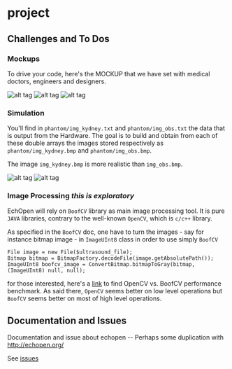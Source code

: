 # project

## Challenges and To Dos

### Mockups 
To drive your code, here's the MOCKUP that we have set with medical doctors, engineers and designers.  

![alt tag](http://echopen.org/images/a/ab/Echopen_MockUp_1.png)
![alt tag](http://echopen.org/images/0/07/Echopen_MockUp_1.2.png)
![alt tag](http://echopen.org/images/e/e2/Echopen_MockUp_1_2.png)

### Simulation

You'll find in `phantom/img_kydney.txt` and `phantom/img_obs.txt` the data that is output from the Hardware. The goal is to build and obtain from each of these double arrays the images stored respectively as `phantom/img_kydney.bmp` and `phantom/img_obs.bmp`.

The image `img_kydney.bmp` is more realistic than `img_obs.bmp`.

![alt tag](http://echopen.org/images/e/e1/Image_kydney.png)
![alt tag](http://echopen.org/images/0/0a/Image_obs.png)

### Image Processing *this is exploratory*

EchOpen will rely on `BoofCV` library as main image processing tool. It is pure `JAVA` libraries, contrary to the well-known `OpenCV`, which is `c/c++` library. 

As specified in the `BoofCV` doc, one have to turn the images - say for instance bitmap image - in `ImageUInt8` class in order to use simply `BoofCV`

```
File image = new File($ultrasound_file);
Bitmap bitmap = BitmapFactory.decodeFile(image.getAbsolutePath());
ImageUInt8 boofcv_image = ConvertBitmap.bitmapToGray(bitmap, (ImageUInt8) null, null);
```

for those interested, here's a [link](http://boofcv.org/index.php?title=Performance:OpenCV:BoofCV) to find OpenCV vs. BoofCV performance benchmark. As said there, `OpenCV` seems better on low level operations but `BoofCV` seems better on most of high level operations. 

## Documentation and Issues

Documentation and issue about echopen -- Perhaps some duplication with http://echopen.org/

See [issues](https://github.com/echopenorg/project/issues)


